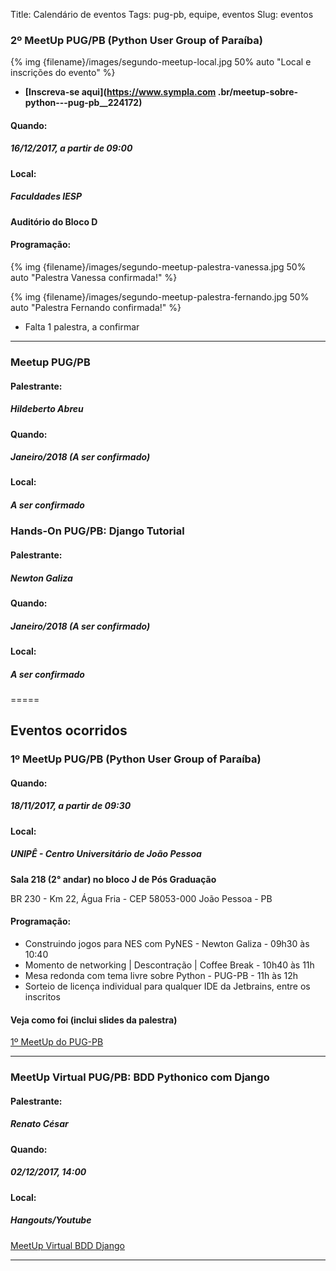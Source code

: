Title: Calendário de eventos
Tags: pug-pb, equipe, eventos
Slug: eventos


### 2º MeetUp PUG/PB (Python User Group of Paraíba)

{% img {filename}/images/segundo-meetup-local.jpg 50% auto "Local e inscrições
 do evento" %}

* **[Inscreva-se aqui](https://www.sympla.com
.br/meetup-sobre-python---pug-pb__224172)**

#### Quando:

##### 16/12/2017, a partir de 09:00

#### Local:

##### Faculdades IESP
**Auditório do Bloco D**

#### Programação:

{% img {filename}/images/segundo-meetup-palestra-vanessa.jpg 50% auto 
"Palestra Vanessa confirmada!" %}

{% img {filename}/images/segundo-meetup-palestra-fernando.jpg 50% auto 
"Palestra Fernando confirmada!" %}

* Falta 1 palestra, a confirmar
 
--------------------------------------

### Meetup PUG/PB

#### Palestrante:

##### Hildeberto Abreu

#### Quando:

##### Janeiro/2018 (A ser confirmado)

#### Local:

##### A ser confirmado



### Hands-On PUG/PB: Django Tutorial

#### Palestrante:

##### Newton Galiza

#### Quando:

##### Janeiro/2018 (A ser confirmado)

#### Local:

##### A ser confirmado

=====

## Eventos ocorridos

### 1º MeetUp PUG/PB (Python User Group of Paraíba)

#### Quando:

##### 18/11/2017, a partir de 09:30

#### Local:

##### UNIPÊ - Centro Universitário de João Pessoa
**Sala 218 (2° andar) no bloco J de Pós Graduação**

BR 230 - Km 22, Água Fria - CEP 58053-000 João Pessoa - PB

#### Programação:

* Construindo jogos para NES com PyNES - Newton Galiza - 09h30 às 10:40
* Momento de networking | Descontração | Coffee Break - 10h40 às 11h
* Mesa redonda com tema livre sobre Python - PUG-PB - 11h às 12h
* Sorteio de licença individual para qualquer IDE da Jetbrains, entre os inscritos

#### Veja como foi (inclui slides da palestra)
[1º MeetUp do PUG-PB](../primeiro-meetup.html)

--------------------------------------------------

### MeetUp Virtual PUG/PB: BDD Pythonico com Django

#### Palestrante:

##### Renato César

#### Quando:

##### 02/12/2017, 14:00

#### Local:

##### Hangouts/Youtube 
[MeetUp Virtual BDD Django](../meetup-virtual-bdd-django.html)

--------------------------------------------------
